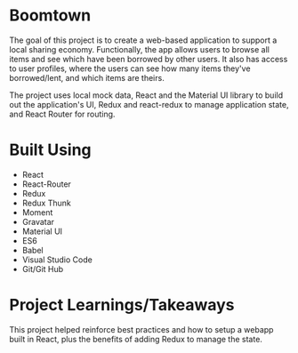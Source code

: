 # Boomtown

The goal of this project is to create a web-based application to support a local sharing economy. Functionally, the app allows users to browse all items and see which have been borrowed by other users. It also has access to user profiles, where the users can see how many items they've borrowed/lent, and which items are theirs.

The project uses local mock data, React and the Material UI library to build out the application's UI, Redux and react-redux to manage application state, and React Router for routing.

# Built Using 

- React
- React-Router
- Redux
- Redux Thunk
- Moment
- Gravatar
- Material UI
- ES6
- Babel
- Visual Studio Code
- Git/Git Hub

# Project Learnings/Takeaways
This project helped reinforce best practices and how to setup a webapp built in React, 
plus the benefits of adding Redux to manage the state. 

